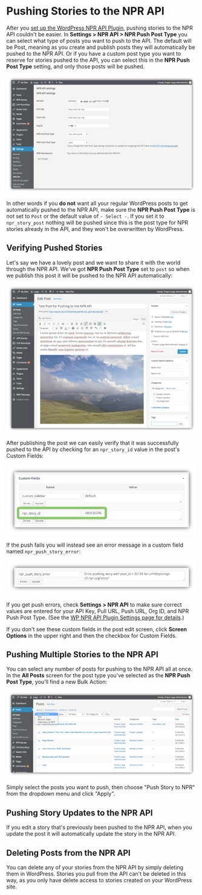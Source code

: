 # Pushing Stories to the NPR API

After you [set up the WordPress NPR API Plugin](settings.md), pushing stories to the NPR API couldn't be easier. In **Settings > NPR API > NPR Push Post Type** you can select what type of posts you want to push to the API. The default will be Post, meaning as you create and publish posts they will automatically be pushed to the NPR API. Or if you have a custom post type you want to reserve for stories pushed to the API, you can select this in the **NPR Push Post Type** setting, and only those posts will be pushed. 

![NPR API plugin settings page](assets/img/npr-api-wp-plugin-settings.png)

In other words if you **do not** want all your regular WordPress posts to get automatically pushed to the NPR API, make sure the **NPR Push Post Type** is not set to `Post` or the default value of `- Select -`. If you set it to `npr_story_post` nothing will be pushed since this is the post type for NPR stories already in the API, and they won't be overwritten by WordPress. 

## Verifying Pushed Stories

Let's say we have a lovely post and we want to share it with the world through the NPR API. We've got **NPR Push Post Type** set to `post` so when we publish this post it will be pushed to the NPR API automatically:

![NPR API plugin settings page](assets/img/test-post-for-npr-api.png)

After publishing the post we can easily verify that it was successfully pushed to the API by checking for an `npr_story_id` value in the post's Custom Fields:

![Custom Fields in a post showing an NPR story iD](assets/img/post-custom-fields-api.png)

If the push fails you will instead see an error message in a custom field named `npr_push_story_error`:

![NPR API push error message](assets/img/npr-api-push-error.png)

If you get push errors, check **Settings > NPR API** to make sure correct values are entered for your API Key, Pull URL, Push URL, Org ID, and NPR Push Post Type. (See the [WP NPR API Plugin Settings page for details](settings.md).)

If you don't see these custom fields in the post edit screen, click **Screen Options** in the upper right and then the checkbox for Custom Fields.

## Pushing Multiple Stories to the NPR API

You can select any number of posts for pushing to the NPR API all at once. In the **All Posts** screen for the post type you've selected as the **NPR Push Post Type**, you'll find a new Bulk Action:

![NPR API push bulk action menu item](assets/img/bulk-action-push-to-npr.png)

Simply select the posts you want to push, then choose "Push Story to NPR" from the dropdown menu and click "Apply".

## Pushing Story Updates to the NPR API

If you edit a story that's previously been pushed to the NPR API, when you update the post it will automatically update the story in the NPR API.

## Deleting Posts from the NPR API

You can delete any of your stories from the NPR API by simply deleting them in WordPress. Stories you pull from the API can't be deleted in this way, as you only have delete access to stories created on your WordPress site.
